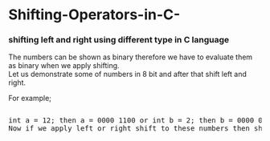 # Shifting-Operators-in-C-
### shifting left and right using different type in C language

The numbers can be shown as binary therefore we have to evaluate them as binary when we apply shifting. <br />
Let us demonstrate some of numbers in 8 bit and after that shift left and right. <br />

For example; <br />
<pre><pre>int a = 12; then a = 0000 1100 or int b = 2; then b = 0000 0010 
Now if we apply left or right shift to these numbers then shifting left or right as a whole.


